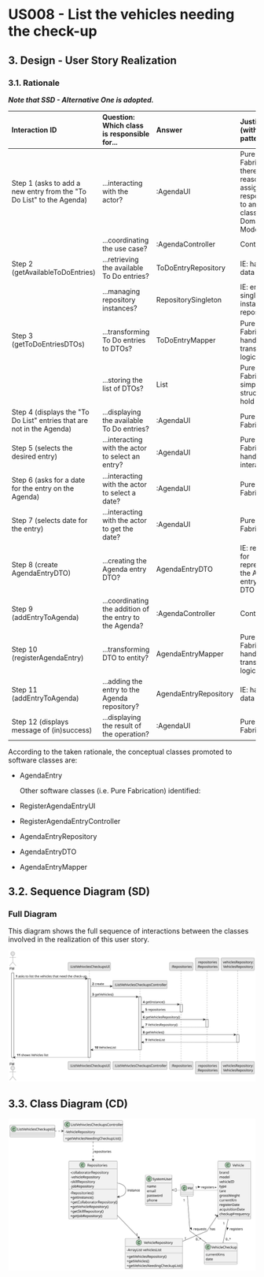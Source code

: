 # US008 - List the vehicles needing the check-up

## 3. Design - User Story Realization 

### 3.1. Rationale

_**Note that SSD - Alternative One is adopted.**_

| Interaction ID                                                                                                     | Question: Which class is responsible for...                | Answer                          | Justification (with patterns)                                                                                            |
|:-------------------------------------------------------------------------------------------------------------------|:-----------------------------------------------------------|:--------------------------------|:-------------------------------------------------------------------------------------------------------------------------|
| Step 1 (asks to add a new entry from the "To Do List" to the Agenda)                                               | ...interacting with the actor?                             | :AgendaUI                       | Pure Fabrication: there is no reason to assign this responsibility to any existing class in the Domain Model.            |
|                                                                                                                    | ...coordinating the use case?                              | :AgendaController               | Controller                                                                                                               |
| Step 2 (getAvailableToDoEntries)                                                                                   | ...retrieving the available To Do entries?                 | ToDoEntryRepository             | IE: has the data                                                                                                         |
|                                                                                                                    | ...managing repository instances?                          | RepositorySingleton             | IE: ensures a single instance of repositories                                                                            |
| Step 3 (getToDoEntriesDTOs)                                                                                        | ...transforming To Do entries to DTOs?                     | ToDoEntryMapper                 | Pure Fabrication: handles transformation logic                                                                            |
|                                                                                                                    | ...storing the list of DTOs?                               | List<ToDoEntryDTO>              | Pure Fabrication: simple data structure to hold DTOs                                                                     |
| Step 4 (displays the "To Do List" entries that are not in the Agenda)                                              | ...displaying the available To Do entries?                 | :AgendaUI                       | Pure Fabrication                                                                                                         |
| Step 5 (selects the desired entry)                                                                                 | ...interacting with the actor to select an entry?          | :AgendaUI                       | Pure Fabrication: handles UI interaction                                                                                 |
| Step 6 (asks for a date for the entry on the Agenda)                                                               | ...interacting with the actor to select a date?            | :AgendaUI                       | Pure Fabrication                                                                                                         |
| Step 7 (selects date for the entry)                                                                                | ...interacting with the actor to get the date?             | :AgendaUI                       | Pure Fabrication                                                                                                         |
| Step 8 (create AgendaEntryDTO)                                                                                     | ...creating the Agenda entry DTO?                          | AgendaEntryDTO                  | IE: responsible for representing the Agenda entry as a DTO                                                               |
| Step 9 (addEntryToAgenda)                                                                                          | ...coordinating the addition of the entry to the Agenda?   | :AgendaController               | Controller                                                                                                               |
| Step 10 (registerAgendaEntry)                                                                                      | ...transforming DTO to entity?                             | AgendaEntryMapper               | Pure Fabrication: handles transformation logic                                                                            |
| Step 11 (addEntryToAgenda)                                                                                         | ...adding the entry to the Agenda repository?              | AgendaEntryRepository           | IE: has the data                                                                                                         |
| Step 12 (displays message of (in)success)                                                                          | ...displaying the result of the operation?                 | :AgendaUI                       | Pure Fabrication                                                                                                         |

According to the taken rationale, the conceptual classes promoted to software classes are: 

* AgendaEntry


  Other software classes (i.e. Pure Fabrication) identified: 

*  RegisterAgendaEntryUI
*  RegisterAgendaEntryController
*  AgendaEntryRepository
*  AgendaEntryDTO
*  AgendaEntryMapper


## 3.2. Sequence Diagram (SD)
### Full Diagram

This diagram shows the full sequence of interactions between the classes involved in the realization of this user story.

![Sequence Diagram - Full](svg/us008-sequence-diagram-full.svg)

## 3.3. Class Diagram (CD)

![Class Diagram](svg/us008-class-diagram.svg)